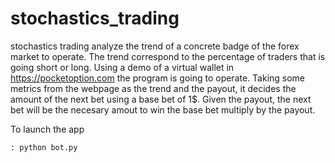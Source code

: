 # stochastics_trading
stochastics trading analyze the trend of a concrete badge of the forex market to operate. The trend correspond to the percentage of traders that is going short or long. Using a demo of a virtual wallet in https://pocketoption.com the program is going to operate. Taking some metrics from the webpage as the trend and the payout, it decides the amount of the next bet using a base bet of 1$. Given the payout, the next bet will be the necesary amout to win the base bet multiply by the payout.

To launch the app

    : python bot.py
